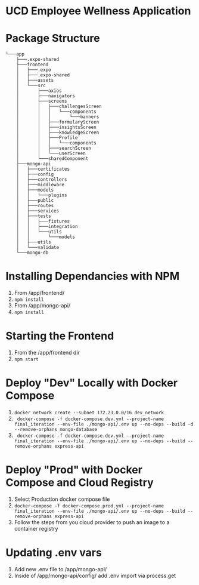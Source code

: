 # UCD Employee Wellness Application 

# Package Structure
```
└───app
    ├───.expo-shared
    ├───frontend
    │   ├───.expo
    │   ├───.expo-shared
    │   ├───assets
    │   └───src
    │       ├───axios
    │       ├───navigators
    │       ├───screens
    │       │   ├───challengesScreen
    │       │   │   └───components
    │       │   │       └───banners
    │       │   ├───formularyScreen
    │       │   ├───insightsScreen
    │       │   ├───knowledgeScreen
    │       │   ├───Profile
    │       │   │   └───components
    │       │   ├───searchScreen
    │       │   └───userScreen
    │       └───sharedComponent
    ├───mongo-api
    │   ├───certificates
    │   ├───config
    │   ├───controllers
    │   ├───middleware
    │   ├───models
    │   │   └───plugins
    │   ├───public
    │   ├───routes
    │   ├───services
    │   ├───tests
    │   │   ├───fixtures
    │   │   ├───integration
    │   │   └───utils
    │   │       └───models
    │   ├───utils
    │   └───validate
    └───mongo-db
```
# Installing Dependancies with NPM
1. From /app/frontend/
2. ```npm install ```
3. From /app/mongo-api/
4. ``` npm install ```

# Starting the Frontend 
1. From the /app/frontend dir
2. ``` npm start ```

# Deploy "Dev" Locally with Docker Compose
1. ``` docker network create --subnet 172.23.0.0/16 dev_network ```
2. ``` docker-compose -f docker-compose.dev.yml --project-name final_iteration --env-file ./mongo-api/.env up --no-deps --build -d --remove-orphans mongo-database```
3. ``` docker-compose -f docker-compose.dev.yml --project-name final_iteration --env-file ./mongo-api/.env up --no-deps --build --remove-orphans express-api```

# Deploy "Prod" with Docker Compose and Cloud Registry
1. Select Production docker compose file
2. ```docker-compose -f docker-compose.prod.yml --project-name final_iteration --env-file ./mongo-api/.env up --no-deps --build --remove-orphans express-api```
3. Follow the steps from you cloud provider to push an image to a container registry

# Updating .env vars 
1. Add new .env file to /app/mongo-api/
2. Inside of /app/mongo-api/config/ add .env import via process.get 
